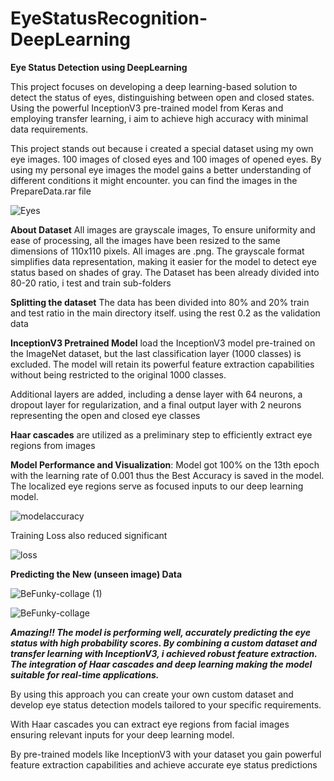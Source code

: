 # EyeStatusRecognition-DeepLearning

**Eye Status Detection using DeepLearning**

This project focuses on developing a deep learning-based solution to detect the status of eyes, distinguishing between open and closed states. Using the powerful InceptionV3 pre-trained model from Keras and employing transfer learning, i aim to achieve high accuracy with minimal data requirements. 


This project stands out because i created a special dataset using my own eye images. 100 images of closed eyes and 100 images of opened eyes. By using my personal eye images the model gains a better understanding of different conditions it might encounter. you can find the images in the PrepareData.rar file

![Eyes](https://github.com/imadchougle/EyeStatusRecognition-DeepLearning/assets/54437743/91762815-c879-48af-a9fb-68929443eb44)

**About Dataset** All images are grayscale images, To ensure uniformity and ease of processing, all the images have been resized to the same dimensions of 110x110 pixels. All images are .png. The grayscale format simplifies data representation, making it easier for the model to detect eye status based on shades of gray. The Dataset has been already divided into 80-20 ratio, i test and train sub-folders

**Splitting the dataset** The data has been divided into 80% and 20% train and test ratio in the main directory itself. using the rest 0.2 as the validation data

**InceptionV3 Pretrained Model** load the InceptionV3 model pre-trained on the ImageNet dataset, but the last classification layer (1000 classes) is excluded. The model will retain its powerful feature extraction capabilities without being restricted to the original 1000 classes.

Additional layers are added, including a dense layer with 64 neurons, a dropout layer for regularization, and a final output layer with 2 neurons representing the open and closed eye classes

**Haar cascades** are utilized as a preliminary step to efficiently extract eye regions from images

**Model Performance and Visualization**: Model got 100% on the 13th epoch with the learning rate of 0.001 thus the Best Accuracy is saved in the model. The localized eye regions serve as focused inputs to our deep learning model.

![modelaccuracy](https://github.com/imadchougle/EyeStatusRecognition-DeepLearning/assets/54437743/5a4b011f-89bc-4f2e-9221-c8155879c06f)

Training Loss also reduced significant

![loss](https://github.com/imadchougle/EyeStatusRecognition-DeepLearning/assets/54437743/77a186e7-01ab-47cb-b945-bba3c0353b13)

**Predicting the New (unseen image) Data**

![BeFunky-collage (1)](https://github.com/imadchougle/EyeStatusRecognition-DeepLearning/assets/54437743/b091a5f5-4b1b-4e3c-95c8-8d512da01661)


![BeFunky-collage](https://github.com/imadchougle/EyeStatusRecognition-DeepLearning/assets/54437743/3e358ee2-e9ab-4e87-a89c-0d9dd06196cd)

***Amazing!! The model is performing well, accurately predicting the eye status with high probability scores. By combining a custom dataset and transfer learning with InceptionV3, i achieved robust feature extraction. The integration of Haar cascades and deep learning making the model suitable for real-time applications.***

By using this approach you can create your own custom dataset and develop eye status detection models tailored to your specific requirements. 

With Haar cascades you can  extract eye regions from facial images ensuring relevant inputs for your deep learning model. 

By pre-trained models like InceptionV3 with your dataset you gain powerful feature extraction capabilities and achieve accurate eye status predictions


